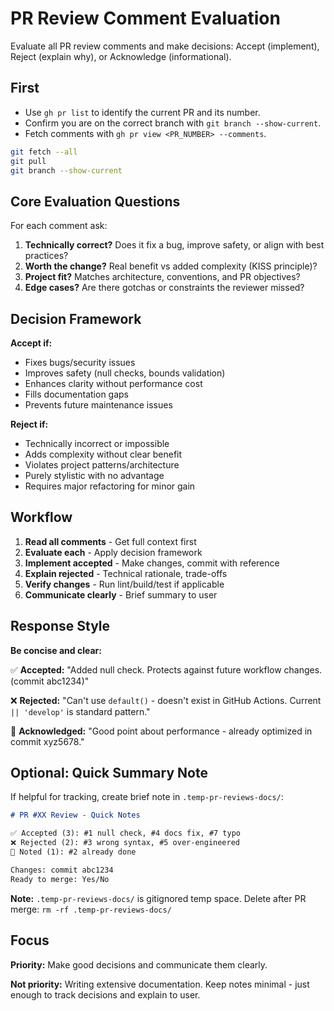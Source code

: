 # PR Review Comment Evaluation

Evaluate all PR review comments and make decisions: Accept (implement), Reject (explain why), or Acknowledge (informational).

## First

- Use `gh pr list` to identify the current PR and its number.
- Confirm you are on the correct branch with `git branch --show-current`.
- Fetch comments with `gh pr view <PR_NUMBER> --comments`.

```bash
git fetch --all
git pull
git branch --show-current
```

## Core Evaluation Questions

For each comment ask:

1. **Technically correct?** Does it fix a bug, improve safety, or align with best practices?
2. **Worth the change?** Real benefit vs added complexity (KISS principle)?
3. **Project fit?** Matches architecture, conventions, and PR objectives?
4. **Edge cases?** Are there gotchas or constraints the reviewer missed?

## Decision Framework

**Accept if:**

- Fixes bugs/security issues
- Improves safety (null checks, bounds validation)
- Enhances clarity without performance cost
- Fills documentation gaps
- Prevents future maintenance issues

**Reject if:**

- Technically incorrect or impossible
- Adds complexity without clear benefit
- Violates project patterns/architecture
- Purely stylistic with no advantage
- Requires major refactoring for minor gain

## Workflow

1. **Read all comments** - Get full context first
2. **Evaluate each** - Apply decision framework
3. **Implement accepted** - Make changes, commit with reference
4. **Explain rejected** - Technical rationale, trade-offs
5. **Verify changes** - Run lint/build/test if applicable
6. **Communicate clearly** - Brief summary to user

## Response Style

**Be concise and clear:**

✅ **Accepted:**
"Added null check. Protects against future workflow changes. (commit abc1234)"

❌ **Rejected:**
"Can't use `default()` - doesn't exist in GitHub Actions. Current `|| 'develop'` is standard pattern."

🤝 **Acknowledged:**
"Good point about performance - already optimized in commit xyz5678."

## Optional: Quick Summary Note

If helpful for tracking, create brief note in `.temp-pr-reviews-docs/`:

```markdown
# PR #XX Review - Quick Notes

✅ Accepted (3): #1 null check, #4 docs fix, #7 typo
❌ Rejected (2): #3 wrong syntax, #5 over-engineered
🤝 Noted (1): #2 already done

Changes: commit abc1234
Ready to merge: Yes/No
```

**Note:** `.temp-pr-reviews-docs/` is gitignored temp space. Delete after PR merge: `rm -rf .temp-pr-reviews-docs/`

## Focus

**Priority:** Make good decisions and communicate them clearly.

**Not priority:** Writing extensive documentation. Keep notes minimal - just enough to track decisions and explain to user.
